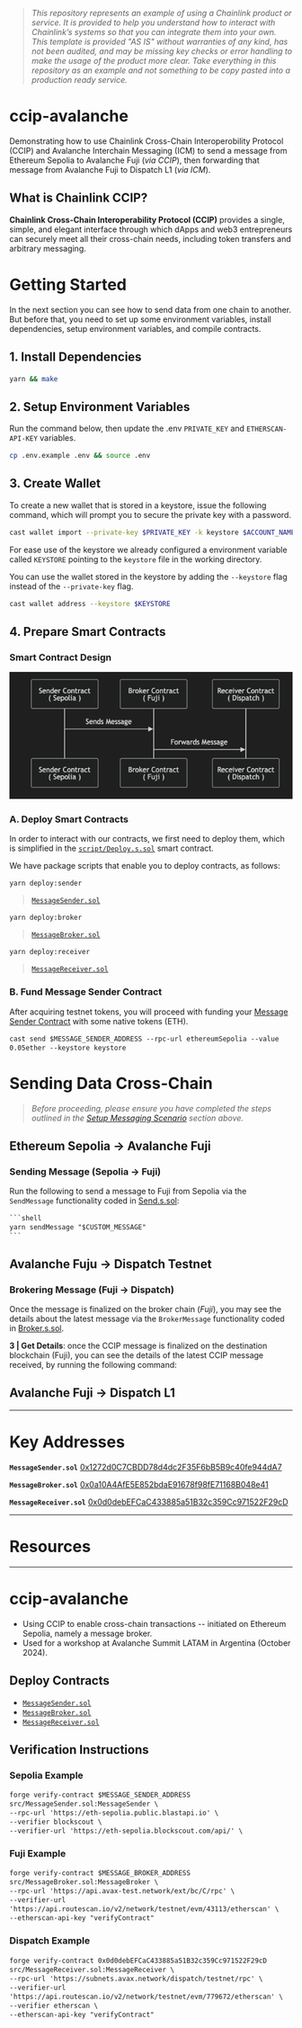 > _This repository represents an example of using a Chainlink product or service. It is provided to help you understand how to interact with Chainlink’s systems so that you can integrate them into your own. This template is provided "AS IS" without warranties of any kind, has not been audited, and may be missing key checks or error handling to make the usage of the product more clear. Take everything in this repository as an example and not something to be copy pasted into a production ready service._

# ccip-avalanche
Demonstrating how to use Chainlink Cross-Chain Interoperobility Protocol (CCIP) and Avalanche Interchain Messaging (ICM) to send a message from Ethereum Sepolia to Avalanche Fuji (_via CCIP_), then forwarding that message from Avalanche Fuji to Dispatch L1 (_via ICM_).

## What is Chainlink CCIP?

**Chainlink Cross-Chain Interoperability Protocol (CCIP)** provides a single, simple, and elegant interface through which dApps and web3 entrepreneurs can securely meet all their cross-chain needs, including token transfers and arbitrary messaging.

<!-- ![basic-architecture](./img/basic-architecture.png) -->

<!-- ```mermaid
sequenceDiagram
    participant Sender as Sender Contract<br/>( Sepolia )
    participant Broker as Broker Contract<br/>( Fuji )
    participant Receiver as Receiver Contract<br/>( Dispatch )

    Sender->>Broker: Sends Message
    Broker->>Receiver: Forwards Message
``` -->

# Getting Started

In the next section you can see how to send data from one chain to another. But before that, you need to set up some environment variables, install dependencies, setup environment variables, and compile contracts.

## 1. Install Dependencies
```bash
yarn && make
```

## 2. Setup Environment Variables
Run the command below, then update the .env `PRIVATE_KEY` and `ETHERSCAN-API-KEY` variables.

```bash
cp .env.example .env && source .env
```

## 3. Create Wallet
To create a new wallet that is stored in a keystore, issue the following command, which will prompt you to secure the private key with a password.

```bash
cast wallet import --private-key $PRIVATE_KEY -k keystore $ACCOUNT_NAME 
```

For ease use of the keystore we already configured a environment variable called `KEYSTORE` pointing to the `keystore` file in the working directory.

You can use the wallet stored in the keystore by adding the `--keystore` flag instead of the `--private-key` flag.

```bash
cast wallet address --keystore $KEYSTORE
```

## 4. Prepare Smart Contracts

### Smart Contract Design
![messaging-process](./img/messaging-process.png)

### A. Deploy Smart Contracts
In order to interact with our contracts, we first need to deploy them, which is simplified in the [`script/Deploy.s.sol`](./script/Deploy.s.sol) smart contract. 

We have package scripts that enable you to deploy contracts, as follows:

```shell
yarn deploy:sender
```
> [`MessageSender.sol`](./src/MessageSender.sol)
```shell
yarn deploy:broker
```
>[`MessageBroker.sol`](./src/MessageBroker.sol)
```shell
yarn deploy:receiver
```
>[`MessageReceiver.sol`](./src/MessageReceiver.sol)

### B. Fund Message Sender Contract

After acquiring testnet tokens, you will proceed with funding your [Message Sender Contract](./src/MessageSender.sol) with some native tokens (ETH).

```shell
cast send $MESSAGE_SENDER_ADDRESS --rpc-url ethereumSepolia --value 0.05ether --keystore keystore
```

# Sending Data Cross-Chain
> *Before proceeding, please ensure you have completed the steps outlined in the [Setup Messaging Scenario](#setup-messaging-scenario) section above.*

## Ethereum Sepolia &rarr; Avalanche Fuji

### Sending Message (Sepolia &rarr; Fuji)

Run the following to send a message to Fuji from Sepolia via the `SendMessage` functionality coded in [Send.s.sol](./script/Send.s.sol):

    ```shell
    yarn sendMessage "$CUSTOM_MESSAGE"
    ```

## Avalanche Fuju &rarr; Dispatch Testnet

### Brokering Message (Fuji &rarr; Dispatch)

Once the message is finalized on the broker chain (*Fuji*), you may see the details about the latest message via the `BrokerMessage` functionality coded in [Broker.s.sol](./script/Broker.s.sol).

<!-- ```shell
forge script ./script/Send.s.sol:GetLatestMessageDetails -vvv --broadcast --rpc-url avalancheFuji --sig "run()"
``` -->

**3 | Get Details**: once the CCIP message is finalized on the destination blockchain (Fuji), you can see the details of the latest CCIP message received, by running the following command:


## Avalanche Fuji &rarr; Dispatch L1

---
# Key Addresses

**`MessageSender.sol`**
[0x1272d0C7CBDD78d4dc2F35F6bB5B9c40fe944dA7](https://eth-sepolia.blockscout.com/address/0x1272d0C7CBDD78d4dc2F35F6bB5B9c40fe944dA7?tab=contract)

**`MessageBroker.sol`**
[0x0a10A4AfE5E852bdaE91678f98fE71168B048e41](https://testnet.snowtrace.io/address/0x0a10A4AfE5E852bdaE91678f98fE71168B048e41)

**`MessageReceiver.sol`**
[0x0d0debEFCaC433885a51B32c359Cc971522F29cD](https://779672.testnet.snowtrace.io/address/0x0d0debEFCaC433885a51B32c359Cc971522F29cD/contract/779672/code)

---
# Resources

----

# ccip-avalanche
- Using CCIP to enable cross-chain transactions -- initiated on Ethereum Sepolia, namely a message broker. 
- Used for a workshop at Avalanche Summit LATAM in Argentina (October 2024).

## Deploy Contracts

- [`MessageSender.sol`](./src/MessageSender.sol)
- [`MessageBroker.sol`](./src/MessageBroker.sol)
- [`MessageReceiver.sol`](./src/MessageReceiver.sol)

## Verification Instructions

### Sepolia Example
```shell
forge verify-contract $MESSAGE_SENDER_ADDRESS src/MessageSender.sol:MessageSender \
--rpc-url 'https://eth-sepolia.public.blastapi.io' \
--verifier blockscout \
--verifier-url 'https://eth-sepolia.blockscout.com/api/' \
```

### Fuji Example
```shell
forge verify-contract $MESSAGE_BROKER_ADDRESS src/MessageBroker.sol:MessageBroker \
--rpc-url 'https://api.avax-test.network/ext/bc/C/rpc' \
--verifier-url 'https://api.routescan.io/v2/network/testnet/evm/43113/etherscan' \
--etherscan-api-key "verifyContract"
```

### Dispatch Example
```shell
forge verify-contract 0x0d0debEFCaC433885a51B32c359Cc971522F29cD src/MessageReceiver.sol:MessageReceiver \
--rpc-url 'https://subnets.avax.network/dispatch/testnet/rpc' \
--verifier-url 'https://api.routescan.io/v2/network/testnet/evm/779672/etherscan' \
--verifier etherscan \
--etherscan-api-key "verifyContract"
```

